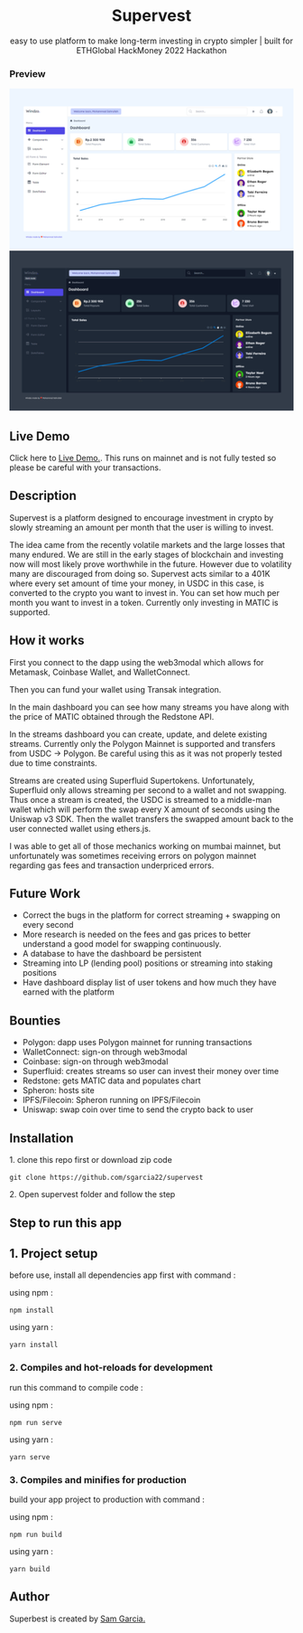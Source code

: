 <h1 align="center">Supervest</h1>
<p align="center">easy to use platform to make long-term investing in crypto simpler | built for ETHGlobal HackMoney 2022 Hackathon</p>

### Preview
<img src="./windzo-light-mode.png" />

<img src="./windzo-dark-mode.png" />

## Live Demo

Click here to <a href="https://supervest-ve392a.argoapp.io/">Live Demo.</a>.
This runs on mainnet and is not fully tested so please be careful with your transactions. 

## Description

Supervest is a platform designed to encourage investment in crypto by slowly streaming an amount per month that the user is willing to invest.

The idea came from the recently volatile markets and the large losses that many endured. We are still in the early stages of blockchain and investing now will most likely prove worthwhile in the future. However due to volatility many are discouraged from doing so. Supervest acts similar to a 401K where every set amount of time your money, in USDC in this case, is converted to the crypto you want to invest in. You can set how much per month you want to invest in a token. Currently only investing in MATIC is supported.

## How it works

First you connect to the dapp using the web3modal which allows for Metamask, Coinbase Wallet, and WalletConnect. 

Then you can fund your wallet using Transak integration.

In the main dashboard you can see how many streams you have along with the price of MATIC obtained through the Redstone API.

In the streams dashboard you can create, update, and delete existing streams. Currently only the Polygon Mainnet is supported and transfers from USDC -> Polygon. Be careful using this as it was not properly tested due to time constraints.

Streams are created using Superfluid Supertokens. Unfortunately, Superfluid only allows streaming per second to a wallet and not swapping. Thus once a stream is created, the USDC is streamed to a middle-man wallet which will perform the swap every X amount of seconds using the Uniswap v3 SDK. Then the wallet transfers the swapped amount back to the user connected wallet using ethers.js.

I was able to get all of those mechanics working on mumbai mainnet, but unfortunately was sometimes receiving errors on polygon mainnet regarding gas fees and transaction underpriced errors.

## Future Work

- Correct the bugs in the platform for correct streaming + swapping on every second
- More research is needed on the fees and gas prices to better understand a good model for swapping continuously.
- A database to have the dashboard be persistent
- Streaming into LP (lending pool) positions or streaming into staking positions
- Have dashboard display list of user tokens and how much they have earned with the platform

## Bounties
- Polygon: dapp uses Polygon mainnet for running transactions
- WalletConnect: sign-on through web3modal
- Coinbase: sign-on through web3modal
- Superfluid: creates streams so user can invest their money over time
- Redstone: gets MATIC data and populates chart
- Spheron: hosts site
- IPFS/Filecoin: Spheron running on IPFS/Filecoin
- Uniswap: swap coin over time to send the crypto back to user

## Installation

<p>1. clone this repo first or download zip code </p>

```
git clone https://github.com/sgarcia22/supervest
```

<p>2. Open supervest folder and follow the step </p>

## Step to run this app

## 1. Project setup

<p>before use,  install all dependencies app first with command :</p>

using npm :

```
npm install
```

using yarn :

```
yarn install
```

### 2. Compiles and hot-reloads for development

<p>run this command to compile code :</p>

using npm :

```
npm run serve
```

using yarn :

```
yarn serve
```

### 3. Compiles and minifies for production

<p>build your app project to production with command :</p>

using npm :

```
npm run build
```

using yarn :

```
yarn build
```


## Author

Superbest is created by <a href="https://samgarcia.xyz">Sam Garcia.</a>